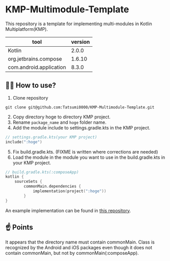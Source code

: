# KMP-Multimodule-Template

This repository is a template for implementing multi-modules in Kotlin Multiplatform(KMP).

| tool                    | version |
| ----------------------- | ------- |
| Kotlin                  | 2.0.0   |
| org.jetbrains.compose   | 1.6.10  |
| com.android.application | 8.3.0   |

## 👩‍💻 How to use?

1. Clone repository

```
git clone git@github.com:Tatsumi0000/KMP-Multimodule-Template.git
```

2. Copy directory hoge to directory KMP project.
3. Rename `package_name` and `hoge` folder name.
4. Add the module include to settings.gradle.kts in the KMP project.

```kotlin
// settings.gradle.kts(your KMP project)
include(":hoge")
```

5. Fix build.gradle.kts. (FIXME is written where corrections are needed)
6. Load the module in the module you want to use in the build.gradle.kts in your KMP project.

```kotlin
// build.gradle.kts(:composeApp)
kotlin {
    sourceSets {
        commonMain.dependencies {
            implementation(project(":hoge"))
        }
}

```

An example implementation can be found in [this repository](https://github.com/Tatsumi0000/nct-deck).


## ☝ Points
It appears that the directory name must contain commonMain.
Class is recognized by the Android and iOS packages even though it does not contain commonMain, but not by commonMain(:composeApp).
